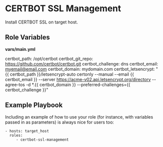 CERTBOT SSL Management
=========

Install CERTBOT SSL on target host.

Role Variables
--------------

**vars/main.yml**

certbot_path: /opt/certbot
certbot_git_repo: https://github.com/certbot/certbot.git
certbot_challenge: dns
certbot_email: myemail@email.com
certbot_domain: mydomain.com
certbot_letsencrypt: "{{ certbot_path }}/letsencrypt-auto certonly --manual --email {{ certbot_email }} --server https://acme-v02.api.letsencrypt.org/directory --agree-tos -d *.{{ certbot_domain }} --preferred-challenges={{ certbot_challenge }}"

Example Playbook
----------------

Including an example of how to use your role (for instance, with variables passed in as parameters) is always nice for users too:

    - hosts: target_host
      roles:
         - certbot-ssl-management
